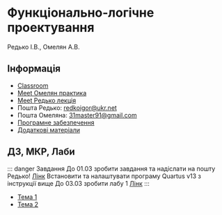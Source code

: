 # Функціонально-логічне проектування
Редько І.В., Омелян А.В.

## Інформація
* [Classroom](https://classroom.google.com/c/NDU0OTg5NjgwNDcx)
* [Meet Омелян практика](https://meet.google.com/sjf-jtzn-rck)
* [Meet Редько лекція](https://meet.google.com/jbg-oise-hpu)
* Пошта Редько: [redkoigor@ukr.net](mailto:redkoigor@ukr.net)
* Пошта Омеляна: [31master91@gmail.com](mailto:31master91@gmail.com)
* [Програмне забезпечення](https://classroom.google.com/c/NDU0OTg5NjgwNDcx/p/NTkzNjI5OTk5NzE2/details)
* [Додаткові матеріали](https://classroom.google.com/c/NDU0OTg5NjgwNDcx/p/NTkzNjI4NDgwNjA1/details)

## ДЗ, МКР, Лаби
::: danger Завдання
До 01.03 зробити завдання та надіслати на пошту Редько! [Лінк](/files/flp/task1.pdf)
Встановити та налаштувати програму  Quartus v13 з інструкції вище
До 03.03 зробити лабу 1 [Лінк](https://classroom.google.com/c/NDU0OTg5NjgwNDcx/a/NTkzNjMxNTE0OTQ4/details)
:::

* [Тема 1](/files/flp/t1.pdf)
* [Тема 2](/files/flp/t2.pdf)